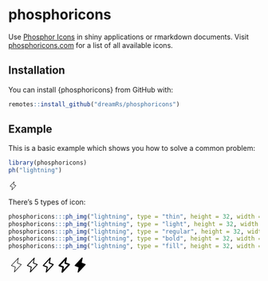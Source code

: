 
<!-- README.md is generated from README.Rmd. Please edit that file -->

# phosphoricons

<!-- badges: start -->
<!-- badges: end -->

Use [Phosphor Icons](https://github.com/phosphor-icons/phosphor-icons)
in shiny applications or rmarkdown documents. Visit
[phosphoricons.com](https://phosphoricons.com/) for a list of all
available icons.

## Installation

You can install {phosphoricons} from GitHub with:

``` r
remotes::install_github("dreamRs/phosphoricons")
```

## Example

This is a basic example which shows you how to solve a common problem:

``` r
library(phosphoricons)
ph("lightning")
```

<svg xmlns="http://www.w3.org/2000/svg" viewbox="0 0 256 256" class="phosphoricons-svg" height="1.33em" fill="currentColor" style="vertical-align:-0.25em;">
<path d="M95.99805,245.99219a6,6,0,0,1-5.88135-7.17676l14.999-74.99658-59.22265-22.2085a6,6,0,0,1-2.2793-9.71191l112-120A5.99978,5.99978,0,0,1,165.8833,17.169l-14.999,74.99658L210.10693,114.374a6,6,0,0,1,2.2793,9.71192l-112,120A5.996,5.996,0,0,1,95.99805,245.99219ZM58.50977,133.52539,114.10693,154.374a6.00024,6.00024,0,0,1,3.77637,6.79493l-11.85742,59.28759L197.49023,122.459l-55.59716-20.84863a6.00022,6.00022,0,0,1-3.77637-6.79492l11.85742-59.2876Z"></path>
<title>lightning-light</title>
</svg>

There’s 5 types of icon:

``` r
phosphoricons:::ph_img("lightning", type = "thin", height = 32, width = 32)
phosphoricons:::ph_img("lightning", type = "light", height = 32, width = 32)
phosphoricons:::ph_img("lightning", type = "regular", height = 32, width = 32)
phosphoricons:::ph_img("lightning", type = "bold", height = 32, width = 32)
phosphoricons:::ph_img("lightning", type = "fill", height = 32, width = 32)
```

<img style="width:32px;height:32px;" src="data:image/svg+xml;utf8,&lt;svg xmlns=&quot;http://www.w3.org/2000/svg&quot; viewbox=&quot;0 0 256 256&quot; class=&quot;phosphoricons-svg&quot; height=&quot;256px&quot; width=&quot;256px&quot; fill=&quot;currentColor&quot; style=&quot;vertical-align:-0.25em;&quot;&gt;&#10;  &lt;path d=&quot;M95.99854,243.99219a4.00051,4.00051,0,0,1-3.9209-4.78467l15.333-76.66455L46.5957,139.7373a4.0001,4.0001,0,0,1-1.52-6.4746l112-120a4.00027,4.00027,0,0,1,6.84668,3.51416l-15.333,76.66455,60.81494,22.80566a4.00011,4.00011,0,0,1,1.52,6.47461l-112,120A3.99924,3.99924,0,0,1,95.99854,243.99219ZM55.00635,134.34766l58.398,21.89941a3.99949,3.99949,0,0,1,2.51806,4.52979l-13.23828,66.1914,98.30957-105.33154L142.5957,99.7373a3.99947,3.99947,0,0,1-2.51806-4.52978l13.23828-66.19141Z&quot;&gt;&lt;/path&gt;&#10;  &lt;title&gt;lightning-thin&lt;/title&gt;&#10;&lt;/svg&gt;"/><img style="width:32px;height:32px;" src="data:image/svg+xml;utf8,&lt;svg xmlns=&quot;http://www.w3.org/2000/svg&quot; viewbox=&quot;0 0 256 256&quot; class=&quot;phosphoricons-svg&quot; height=&quot;256px&quot; width=&quot;256px&quot; fill=&quot;currentColor&quot; style=&quot;vertical-align:-0.25em;&quot;&gt;&#10;  &lt;path d=&quot;M95.99805,245.99219a6,6,0,0,1-5.88135-7.17676l14.999-74.99658-59.22265-22.2085a6,6,0,0,1-2.2793-9.71191l112-120A5.99978,5.99978,0,0,1,165.8833,17.169l-14.999,74.99658L210.10693,114.374a6,6,0,0,1,2.2793,9.71192l-112,120A5.996,5.996,0,0,1,95.99805,245.99219ZM58.50977,133.52539,114.10693,154.374a6.00024,6.00024,0,0,1,3.77637,6.79493l-11.85742,59.28759L197.49023,122.459l-55.59716-20.84863a6.00022,6.00022,0,0,1-3.77637-6.79492l11.85742-59.2876Z&quot;&gt;&lt;/path&gt;&#10;  &lt;title&gt;lightning-light&lt;/title&gt;&#10;&lt;/svg&gt;"/><img style="width:32px;height:32px;" src="data:image/svg+xml;utf8,&lt;svg xmlns=&quot;http://www.w3.org/2000/svg&quot; viewbox=&quot;0 0 256 256&quot; class=&quot;phosphoricons-svg&quot; height=&quot;256px&quot; width=&quot;256px&quot; fill=&quot;currentColor&quot; style=&quot;vertical-align:-0.25em;&quot;&gt;&#10;  &lt;path d=&quot;M95.99707,247.99268a8.00149,8.00149,0,0,1-7.8418-9.56934l14.666-73.3291L45.19092,143.48291a7.99995,7.99995,0,0,1-3.03955-12.94922l112-120A8.00018,8.00018,0,0,1,167.84473,17.561l-14.666,73.3291,57.63037,21.61132a7.99995,7.99995,0,0,1,3.03955,12.94922l-112,120A7.99752,7.99752,0,0,1,95.99707,247.99268ZM62.01318,132.70313l52.7959,19.79833a8.00054,8.00054,0,0,1,5.03565,9.05958l-10.47657,52.38378,84.61866-90.66357-52.7959-19.79834a8.00053,8.00053,0,0,1-5.03565-9.05957l10.47657-52.38379Z&quot;&gt;&lt;/path&gt;&#10;  &lt;title&gt;lightning&lt;/title&gt;&#10;&lt;/svg&gt;"/><img style="width:32px;height:32px;" src="data:image/svg+xml;utf8,&lt;svg xmlns=&quot;http://www.w3.org/2000/svg&quot; viewbox=&quot;0 0 256 256&quot; class=&quot;phosphoricons-svg&quot; height=&quot;256px&quot; width=&quot;256px&quot; fill=&quot;currentColor&quot; style=&quot;vertical-align:-0.25em;&quot;&gt;&#10;  &lt;path d=&quot;M95.99561,251.99268a12.001,12.001,0,0,1-11.7627-14.354l13.999-69.99365L43.78662,147.228a11.99964,11.99964,0,0,1-4.55908-19.42383l112-120a12,12,0,0,1,20.53955,10.5415l-13.999,69.99366,54.44531,20.417a11.99964,11.99964,0,0,1,4.55908,19.42383l-112,120A11.9949,11.9949,0,0,1,95.99561,251.99268ZM69.01953,131.05859l47.19385,17.69776a11.99972,11.99972,0,0,1,7.55371,13.58935l-7.71533,38.5752,70.92871-75.99512L139.78662,107.228a11.99973,11.99973,0,0,1-7.55371-13.58936l7.71533-38.57519Z&quot;&gt;&lt;/path&gt;&#10;  &lt;title&gt;lightning-bold&lt;/title&gt;&#10;&lt;/svg&gt;"/><img style="width:32px;height:32px;" src="data:image/svg+xml;utf8,&lt;svg xmlns=&quot;http://www.w3.org/2000/svg&quot; viewbox=&quot;0 0 256 256&quot; class=&quot;phosphoricons-svg&quot; height=&quot;256px&quot; width=&quot;256px&quot; fill=&quot;currentColor&quot; style=&quot;vertical-align:-0.25em;&quot;&gt;&#10;  &lt;path d=&quot;M213.84863,125.45068l-112,120a8.00017,8.00017,0,0,1-13.69336-7.02734l14.666-73.3291L45.19092,143.48291a7.99995,7.99995,0,0,1-3.03955-12.94922l112-120A8.00018,8.00018,0,0,1,167.84473,17.561l-14.666,73.3291,57.63037,21.61132a7.99995,7.99995,0,0,1,3.03955,12.94922Z&quot;&gt;&lt;/path&gt;&#10;  &lt;title&gt;lightning-fill&lt;/title&gt;&#10;&lt;/svg&gt;"/>
